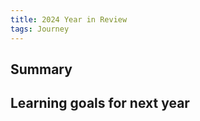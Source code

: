 ```yaml
---
title: 2024 Year in Review
tags: Journey
---
```



<h2 id="summary">Summary</h2>

<h2 id="things-want">Learning goals for next year</h2>

